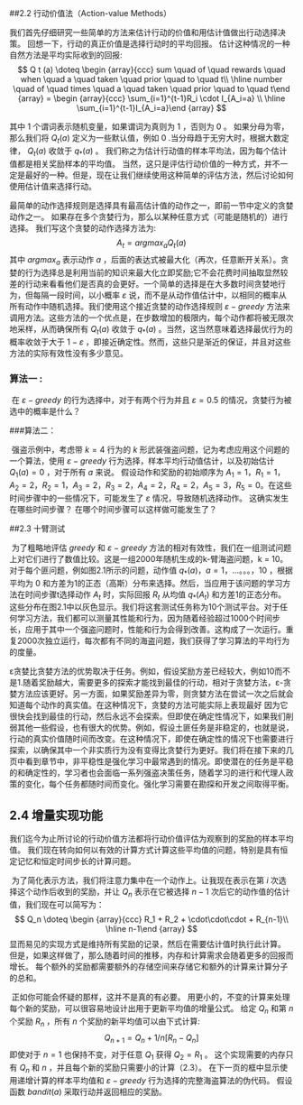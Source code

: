 ##2.2 行动价值法（Action-value Methods）

​	我们首先仔细研究一些简单的方法来估计行动的价值和用估计值做出行动选择决策。 回想一下，行动的真正价值是选择行动时的平均回报。 估计这种情况的一种自然方法是平均实际收到的回报:
$$
Q t (a) \doteq \begin {array}{ccc} sum \quad of \quad rewards \quad when \quad a \quad taken \quad prior \quad to \quad t\\ \hline number \quad of \quad times \quad a \quad taken \quad prior \quad to \quad t\end {array} = \begin {array}{ccc} \sum_{i=1}^{t-1}R_i \cdot I_{A_i=a} \\ \hline \sum_{i=1}^{t-1}I_{A_i=a}\end {array}
$$

其中 1 个谓词表示随机变量，如果谓词为真则为 1 ，否则为 0 。 如果分母为零，那么我们将 $Q_t(a)$ 定义为一些默认值，例如 0 .当分母趋于无穷大时，根据大数定律， $Q_t(a)$ 收敛于 $q_*(a)$ 。 我们称之为估计行动值的样本平均法，因为每个估计值都是相关奖励样本的平均值。 当然，这只是评估行动价值的一种方式，并不一定是最好的一种。但是，现在让我们继续使用这种简单的评估方法，然后讨论如何使用估计值来选择行动。

​	最简单的动作选择规则是选择具有最高估计值的动作之一，即前一节中定义的贪婪动作之一。 如果存在多个贪婪行为，那么以某种任意方式（可能是随机的）进行选择。 我们写这个贪婪的动作选择方法为:
$$
A_t = argmax_a Q_t(a)
$$
其中 $argmax_a$ 表示动作 $a$ ，后面的表达式被最大化（再次，任意断开关系）。贪婪的行为选择总是利用当前的知识来最大化立即奖励;它不会花费时间抽取显然较差的行动来看看他们是否真的会更好。一个简单的选择是在大多数时间贪婪地行为，但每隔一段时间，以小概率 $ε$ 说，而不是从动作值估计中，以相同的概率从所有动作中随机选择。我们使用这个接近贪婪的动作选择规则 $ε-greedy$ 方法来调用方法。这些方法的一个优点是，在步数增加的极限内，每个动作都将被无限次地采样，从而确保所有 $Q_t(a)$ 收敛于 $q_*(a)$ 。当然，这当然意味着选择最优行为的概率收敛于大于 $1 - ε$ ，即接近确定性。然而，这些只是渐近的保证，并且对这些方法的实际有效性没有多少意见。

### 算法一 : 

​	在 $ε-greedy$ 的行为选择中，对于有两个行为并且 $ε= 0.5$ 的情况，贪婪行为被选中的概率是什么？

###算法二：

​	强盗示例中，考虑带 $k = 4$ 行为的 $k$ 形武装强盗问题，记为考虑应用这个问题的一个算法，使用 $ε-greedy$ 行为选择，样本平均行动值估计，以及初始估计 $Q_1(a)= 0$ ，对于所有 $a$ 来说。 假设动作和奖励的初始顺序为 $A_1 = 1，R_1 = 1，A_2 = 2，R_2 = 1，A_3 = 2，R_3 = 2，A_4 = 2，R_4 = 2，A_5 = 3，R_5 = 0$。在这些时间步骤中的一些情况下，可能发生了 $ε$ 情况，导致随机选择动作。 这确实发生在哪些时间步骤？ 在哪个时间步骤可以这样做可能发生了？

##2.3 十臂测试 

​	为了粗略地评估 $greedy$ 和 $ε-greedy$ 方法的相对有效性，我们在一组测试问题上对它们进行了数值比较。这是一组2000年随机生成的k-臂海盗问题，k = 10。对于每个匪问题，例如图2.1所示的问题，动作值 $q_*(a) ，a = 1，...。 。 。 ，10$ ，根据平均为 $0$ 和方差为1的正态（高斯）分布来选择。然后，当应用于该问题的学习方法在时间步骤t选择动作 $A_t$ 时，实际回报 $R_t$ 从均值 $q_*(A_t)$ 和方差1的正态分布。这些分布在图2.1中以灰色显示。我们将这套测试任务称为10个测试平台。对于任何学习方法，我们都可以测量其性能和行为，因为随着经验超过1000个时间步长，应用于其中一个强盗问题时，性能和行为会得到改善。这构成了一次运行。重复2000次独立运行，每次都有不同的海盗问题，我们获得了学习算法的平均行为的度量。

​	ε贪婪比贪婪方法的优势取决于任务。例如，假设奖励方差已经较大，例如10而不是1.随着奖励越大，需要更多的探索才能找到最佳的行动，相对于贪婪方法，ε-贪婪方法应该更好。另一方面，如果奖励差异为零，则贪婪方法在尝试一次之后就会知道每个动作的真实值。在这种情况下，贪婪的方法可能实际上表现最好
因为它很快会找到最佳的行动，然后永远不会探索。但即使在确定性情况下，如果我们削弱其他一些假设，也有很大的优势。例如，假设土匪任务是非稳定的，也就是说，行动的真实价值随时间而改变。在这种情况下，即使在确定性的情况下也需要进行探索，以确保其中一个非实质行为没有变得比贪婪行为更好。我们将在接下来的几页中看到章节中，非平稳性是强化学习中最常遇到的情况。即使潜在的任务是平稳的和确定性的，学习者也会面临一系列强盗决策任务，随着学习的进行和代理人政策的变化，每个任务都随时间而变化。强化学习需要在勘探和开发之间取得平衡。	

## 2.4 增量实现功能

我们迄今为止所讨论的行动价值方法都将行动价值评估为观察到的奖励的样本平均值。 我们现在转向如何以有效的计算方式计算这些平均值的问题，特别是具有恒定记忆和恒定时间步长的计算问题。

​	为了简化表示方法，我们将注意力集中在一个动作上。让我现在表示在第 $i$ 次选择这个动作后收到的奖励，并让 $Q_n$ 表示在它被选择 $n - 1$ 次后它的动作值的估计值，我们现在可以简写为：
$$
Q_n \doteq \begin {array}{ccc} R_1 + R_2 + \cdot\cdot\cdot + R_{n-1}\\ \hline  n-1\end {array}
$$
显而易见的实现方式是维持所有奖励的记录，然后在需要估计值时执行此计算。 但是，如果这样做了，那么随着时间的推移，内存和计算需求会随着更多的回报而增长。 每个额外的奖励都需要额外的存储空间来存储它和额外的计算来计算分子的总和。

​	正如你可能会怀疑的那样，这并不是真的有必要。 用更小的，不变的计算来处理每个新的奖励，可以很容易地设计出用于更新平均值的增量公式。 给定 $Q_n$ 和第 $n$ 个奖励 $R_n$ ，所有 $n$ 个奖励的新平均值可以由下式计算:
$$
Q_{n+1} = Q_n + 1/n[R_n - Q_n]
$$
即使对于 $n = 1$ 也保持不变，对于任意 $Q_1$ 获得 $Q_2 = R_1$ 。 这个实现需要的内存只有 $Q_n$ 和 $n$ ，并且每个新的奖励只需要小的计算（2.3）。 在下一页的框中显示使用递增计算的样本平均值和 $ε-greedy$ 行为选择的完整海盗算法的伪代码。 假设函数 $bandit(a)$ 采取行动并返回相应的奖励。